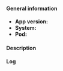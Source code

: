 #### General information

* **App version:** 
* **System:** 
* **Pod:**

#### Description


#### Log

<!--
  Look for already reported issues before posting!
  Also take a look at documentation and wiki, or write in the project chat.

  App version: The version of the app installed and the installation source. Example: v0.3.5 F-Droid
               Please keep in mind that only the latest downloadable version is supported and that there are no backports to older versions.
  System:      Information about where the app is running. Give all details you know, but at least the Android OS version.
               Example: Android 8.0.1, Nexus 5, LineageOS

  Description:
  What this is about, what happens and what is expected to happen. What needs to be done for it to happen.
  If a crash is happening a log is needed. Screenshots or demonstration videos are always helpful too.

  About logging:
  https://gsantner.net/android-contribution-guide/?packageid=com.github.dfa.diaspora_android&name=dandelion&web=https://github.com/gsantner/dandelion#logcat
-->

